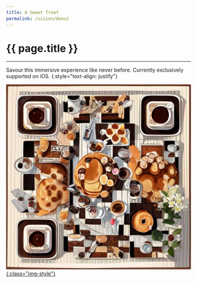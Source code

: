 ```yaml
---
title: A Sweet Treat
permalink: /vision/donut
---
```


# **{{ page.title }}**
<hr class="short">

Savour this immersive experience like never before. Currently exclusively supported on iOS.
{:style="text-align: justify"}

<a rel="ar" href="/assets/vision/donut.usdz" style="display:block"> ![donut](/assets/vision/donutAR.jpg){:class="img-style"} </a>